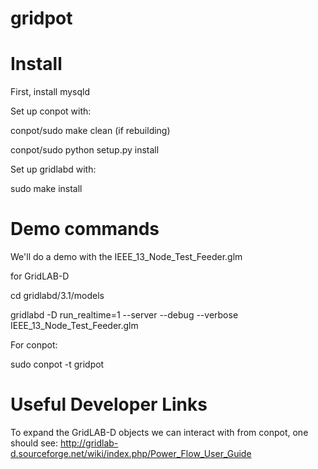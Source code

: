 # gridpot


# Install 

First, install mysqld

Set up conpot with:

conpot/sudo make clean (if rebuilding)

conpot/sudo python setup.py install

Set up gridlabd with:

sudo make install

# Demo commands

We'll do a demo with the IEEE_13_Node_Test_Feeder.glm

for GridLAB-D 

cd gridlabd/3.1/models

gridlabd -D run_realtime=1 --server --debug --verbose IEEE_13_Node_Test_Feeder.glm 


For conpot:

sudo conpot -t gridpot

# Useful Developer Links

To expand the GridLAB-D objects we can interact with from conpot, one should see:
http://gridlab-d.sourceforge.net/wiki/index.php/Power_Flow_User_Guide

